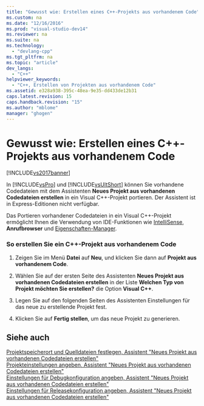 ```yaml
---
title: "Gewusst wie: Erstellen eines C++-Projekts aus vorhandenem Code"
ms.custom: na
ms.date: "12/16/2016"
ms.prod: "visual-studio-dev14"
ms.reviewer: na
ms.suite: na
ms.technology: 
  - "devlang-cpp"
ms.tgt_pltfrm: na
ms.topic: "article"
dev_langs: 
  - "C++"
helpviewer_keywords: 
  - "C++, Erstellen von Projekten aus vorhandenem Code"
ms.assetid: e328a938-395c-48ea-9e35-dd433de12b31
caps.latest.revision: 15
caps.handback.revision: "15"
ms.author: "mblome"
manager: "ghogen"
---
```

# Gewusst wie: Erstellen eines C++-Projekts aus vorhandenem Code
[!INCLUDE[vs2017banner](../assembler/inline/includes/vs2017banner.md)]

In [!INCLUDE[vsPro](../ide/includes/vspro_md.md)] und [!INCLUDE[vsUltShort](../ide/includes/vsultshort_md.md)] können Sie vorhandene Codedateien mit dem Assistenten **Neues Projekt aus vorhandenen Codedateien erstellen** in ein Visual C\+\+\-Projekt portieren.  Der Assistent ist in Express\-Editionen nicht verfügbar.  
  
 Das Portieren vorhandener Codedateien in ein Visual C\+\+\-Projekt ermöglicht Ihnen die Verwendung von IDE\-Funktionen wie [IntelliSense](../Topic/Using%20IntelliSense.md), **Anrufbrowser** und [Eigenschaften\-Manager](../misc/property-manager.md).  
  
### So erstellen Sie ein C\+\+\-Projekt aus vorhandenem Code  
  
1.  Zeigen Sie im Menü **Datei** auf **Neu**, und klicken Sie dann auf **Projekt aus vorhandenem Code**.  
  
2.  Wählen Sie auf der ersten Seite des Assistenten **Neues Projekt aus vorhandenen Codedateien erstellen** in der Liste **Welchen Typ von Projekt möchten Sie erstellen?** die Option **Visual C\+\+**.  
  
3.  Legen Sie auf den folgenden Seiten des Assistenten Einstellungen für das neue zu erstellende Projekt fest.  
  
4.  Klicken Sie auf **Fertig stellen**, um das neue Projekt zu generieren.  
  
## Siehe auch  
 [Projektspeicherort und Quelldateien festlegen, Assistent "Neues Projekt aus vorhandenen Codedateien erstellen"](../ide/specify-project-location-and-source-files.md)   
 [Projekteinstellungen angeben, Assistent "Neues Projekt aus vorhandenen Codedateien erstellen"](../ide/specify-project-settings-create-new-project-from-existing-code-files-wizard.md)   
 [Einstellungen für Debugkonfiguration angeben, Assistent "Neues Projekt aus vorhandenen Codedateien erstellen"](../ide/specify-debug-configuration-settings.md)   
 [Einstellungen für Releasekonfiguration angeben, Assistent "Neues Projekt aus vorhandenen Codedateien erstellen"](../ide/specify-release-configuration.md)